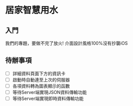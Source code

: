 # 居家智慧用水

## 入門
我們的專題，要做不完了放火!
介面設計風格100%沒有抄襲iOS

## 待辦事項
- [ ] 詳細資料頁面下方的資訊卡
- [ ] 啟動時自動連至上次的伺服器
- [ ] 各項資料轉為圖表顯示的函數
- [ ] 等待Server端實現JSON資料傳輸功能
- [ ] 等待Server端實現即時資料傳輸功能
